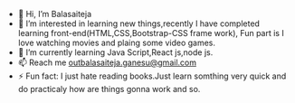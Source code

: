 - 👋 Hi, I’m Balasaiteja
- 👀 I’m interested in learning new things,recently I have completed learning front-end(HTML,CSS,Bootstrap-CSS frame work), Fun part is I love watching movies and plaing some video games.
- 🌱 I’m currently learning Java Script,React js,node js.
- 📫 Reach me outbalasaiteja.ganesu@gmail.com
- ⚡ Fun fact: I just hate reading books.Just learn somthing very quick and do practicaly how are things gonna work and so.
